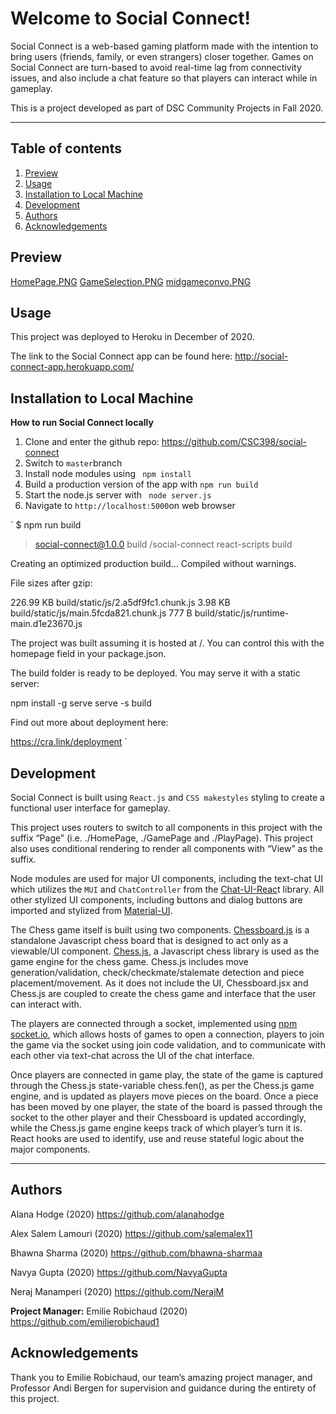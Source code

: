 # Welcome to Social Connect!

Social Connect is a web-based gaming platform made with the intention to bring users (friends, family, or even strangers) closer together. Games on Social Connect are turn-based to avoid real-time lag from connectivity issues, and also include a chat feature so that players can interact while in gameplay.

This is a project developed as part of DSC Community Projects in Fall 2020.

---

## Table of contents

1. [Preview](#Preview)
2. [Usage](#Usage)
3. [Installation to Local Machine](#Installation)
4. [Development](#Development)
5. [Authors](#Authors)
6. [Acknowledgements](#Acknowledgements)

## Preview

[HomePage.PNG](src\assets\HomePage.PNG)
[GameSelection.PNG](src\assets\GameSelection.PNG)
[midgameconvo.PNG](src\assets\logo.png)

## Usage

This project was deployed to Heroku in December of 2020.

The link to the Social Connect app can be found here: http://social-connect-app.herokuapp.com/

## Installation to Local Machine

**How to run Social Connect locally**

1. Clone and enter the github repo: https://github.com/CSC398/social-connect
2. Switch to `master`branch
3. Install node modules using ` npm install`
4. Build a production version of the app with `npm run build`
5. Start the node.js server with ` node server.js`
6. Navigate to `http://localhost:5000`on web browser

` $ npm run build

> social-connect@1.0.0 build /social-connect
> react-scripts build

Creating an optimized production build...
Compiled without warnings.

File sizes after gzip:

226.99 KB build/static/js/2.a5df9fc1.chunk.js
3.98 KB build/static/js/main.5fcda821.chunk.js
777 B build/static/js/runtime-main.d1e23670.js

The project was built assuming it is hosted at /.
You can control this with the homepage field in your package.json.

The build folder is ready to be deployed.
You may serve it with a static server:

npm install -g serve
serve -s build

Find out more about deployment here:

https://cra.link/deployment `

## Development

Social Connect is built using `React.js` and `CSS makestyles` styling to create a functional user interface for gameplay.

This project uses routers to switch to all components in this project with the suffix “Page” (i.e. ./HomePage, ./GamePage and ./PlayPage). This project also uses conditional rendering to render all components with “View” as the suffix.

Node modules are used for major UI components, including the text-chat UI which utilizes the `MUI` and `ChatController` from the [Chat-UI-Reac](https://www.npmjs.com/package/chat-ui-react)t library.
All other stylized UI components, including buttons and dialog buttons are imported and stylized from [Material-UI](https://material-ui.com/).

The Chess game itself is built using two components. [Chessboard.js](https://www.npmjs.com/package/chessboardjs) is a standalone Javascript chess board that is designed to act only as a viewable/UI component.
[Chess.js](https://github.com/jhlywa/chess.js/blob/master/README.md), a Javascript chess library is used as the game engine for the chess game. Chess.js includes move generation/validation, check/checkmate/stalemate detection and piece placement/movement. As it does not include the UI, Chessboard.jsx and Chess.js are coupled to create the chess game and interface that the user can interact with.

The players are connected through a socket, implemented using [npm socket.io](https://www.npmjs.com/package/socket.io), which allows hosts of games to open a connection, players to join the game via the socket using join code validation, and to communicate with each other via text-chat across the UI of the chat interface.

Once players are connected in game play, the state of the game is captured through the Chess.js state-variable chess.fen(), as per the Chess.js game engine, and is updated as players move pieces on the board. Once a piece has been moved by one player, the state of the board is passed through the socket to the other player and their Chessboard is updated accordingly, while the Chess.js game engine keeps track of which player’s turn it is. React hooks are used to identify, use and reuse stateful logic about the major components.

---

## Authors

Alana Hodge (2020) https://github.com/alanahodge

Alex Salem Lamouri (2020) https://github.com/salemalex11

Bhawna Sharma (2020) https://github.com/bhawna-sharmaa

Navya Gupta (2020) https://github.com/NavyaGupta

Neraj Manamperi (2020) https://github.com/NerajM

**Project Manager:** Emilie Robichaud (2020) https://github.com/emilierobichaud1

## Acknowledgements

Thank you to Emilie Robichaud, our team’s amazing project manager, and Professor Andi Bergen for supervision and guidance during the entirety of this project.
